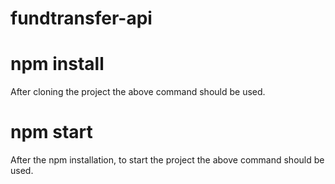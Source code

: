 # fundtransfer-api


# npm install
After cloning the project the above command should be used.

# npm start
After the npm installation, to start the project the above command should be used.
